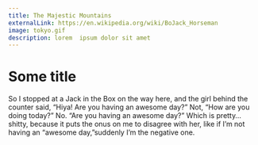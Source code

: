 ```yaml
---
title: The Majestic Mountains
externalLink: https://en.wikipedia.org/wiki/BoJack_Horseman
image: tokyo.gif
description: lorem  ipsum dolor sit amet
---
```


# Some title

So I stopped at a Jack in the Box on the way here, and the girl behind the counter said, “Hiya! Are you having an awesome day?” Not, “How are you doing today?” No. “Are you having an awesome day?” Which is pretty… shitty, because it puts the onus on me to disagree with her, like if I’m not having an “awesome day,”suddenly I’m the negative one.
